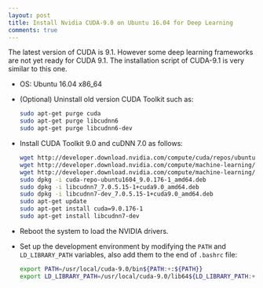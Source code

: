 ```yaml
---
layout: post
title: Install Nvidia CUDA-9.0 on Ubuntu 16.04 for Deep Learning
comments: true
---
```


The latest version of CUDA is 9.1. However some deep learning frameworks are not yet ready for CUDA 9.1. The installation script of CUDA-9.1 is very similar to this one. 

* OS: Ubuntu 16.04 x86_64

* (Optional) Uninstall old version CUDA Toolkit such as:

  ```bash
  sudo apt-get purge cuda
  sudo apt-get purge libcudnn6
  sudo apt-get purge libcudnn6-dev
  ```

* Install CUDA Toolkit 9.0 and cuDNN 7.0 as follows:
  
  ```bash
  wget http://developer.download.nvidia.com/compute/cuda/repos/ubuntu1604/x86_64/cuda-repo-ubuntu1604_9.0.176-1_amd64.deb
  wget http://developer.download.nvidia.com/compute/machine-learning/repos/ubuntu1604/x86_64/libcudnn7_7.0.5.15-1+cuda9.0_amd64.deb
  wget http://developer.download.nvidia.com/compute/machine-learning/repos/ubuntu1604/x86_64/libcudnn7-dev_7.0.5.15-1+cuda9.0_amd64.deb
  sudo dpkg -i cuda-repo-ubuntu1604_9.0.176-1_amd64.deb
  sudo dpkg -i libcudnn7_7.0.5.15-1+cuda9.0_amd64.deb
  sudo dpkg -i libcudnn7-dev_7.0.5.15-1+cuda9.0_amd64.deb
  sudo apt-get update
  sudo apt-get install cuda=9.0.176-1
  sudo apt-get install libcudnn7-dev
  ```
  
* Reboot the system to load the NVIDIA drivers.
  
* Set up the development environment by modifying the `PATH` and `LD_LIBRARY_PATH` variables, also add them to the end of `.bashrc` file:
  ```bash
  export PATH=/usr/local/cuda-9.0/bin${PATH:+:${PATH}}
  export LD_LIBRARY_PATH=/usr/local/cuda-9.0/lib64${LD_LIBRARY_PATH:+:${LD_LIBRARY_PATH}}
  ```
